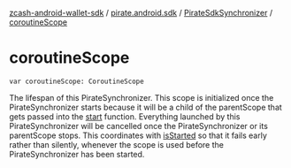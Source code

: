 [zcash-android-wallet-sdk](../../index.md) / [pirate.android.sdk](../index.md) / [PirateSdkSynchronizer](index.md) / [coroutineScope](./coroutine-scope.md)

# coroutineScope

`var coroutineScope: CoroutineScope`

The lifespan of this PirateSynchronizer. This scope is initialized once the PirateSynchronizer starts
because it will be a child of the parentScope that gets passed into the [start](start.md) function.
Everything launched by this PirateSynchronizer will be cancelled once the PirateSynchronizer or its
parentScope stops. This coordinates with [isStarted](is-started.md) so that it fails early
rather than silently, whenever the scope is used before the PirateSynchronizer has been started.

